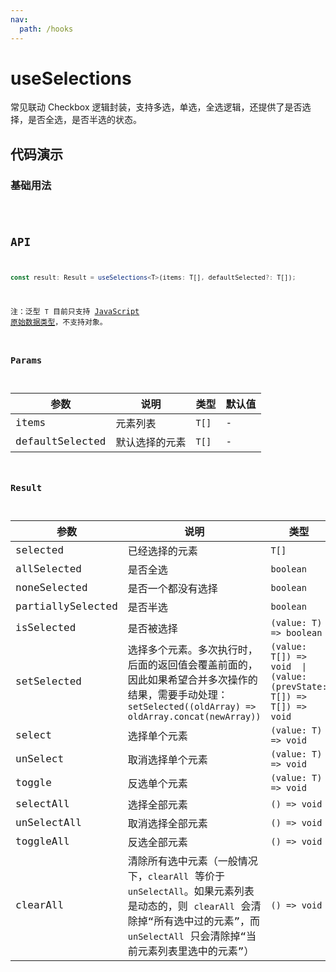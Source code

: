 ```yaml
---
nav:
  path: /hooks
---
```


# useSelections

常见联动 Checkbox 逻辑封装，支持多选，单选，全选逻辑，还提供了是否选择，是否全选，是否半选的状态。

## 代码演示

### 基础用法

<code src="./demo/demo1.tsx" />

## API

```typescript
const result: Result = useSelections<T>(items: T[], defaultSelected?: T[]);
```

注：泛型 `T` 目前只支持 [JavaScript 原始数据类型](https://developer.mozilla.org/en-US/docs/Glossary/Primitive)，不支持对象。

### Params

| 参数            | 说明           | 类型  | 默认值 |
| --------------- | -------------- | ----- | ------ |
| items           | 元素列表       | `T[]` | -      |
| defaultSelected | 默认选择的元素 | `T[]` | -      |

### Result

| 参数              | 说明                                                                                                                                                                                   | 类型                                                                |
| ----------------- | -------------------------------------------------------------------------------------------------------------------------------------------------------------------------------------- | ------------------------------------------------------------------- |
| selected          | 已经选择的元素                                                                                                                                                                         | `T[]`                                                               |
| allSelected       | 是否全选                                                                                                                                                                               | `boolean`                                                           |
| noneSelected      | 是否一个都没有选择                                                                                                                                                                     | `boolean`                                                           |
| partiallySelected | 是否半选                                                                                                                                                                               | `boolean`                                                           |
| isSelected        | 是否被选择                                                                                                                                                                             | `(value: T) => boolean`                                             |
| setSelected       | 选择多个元素。多次执行时，后面的返回值会覆盖前面的，因此如果希望合并多次操作的结果，需要手动处理：`setSelected((oldArray) => oldArray.concat(newArray))`                               | `(value: T[]) => void  \| (value: (prevState: T[]) => T[]) => void` |
| select            | 选择单个元素                                                                                                                                                                           | `(value: T) => void`                                                |
| unSelect          | 取消选择单个元素                                                                                                                                                                       | `(value: T) => void`                                                |
| toggle            | 反选单个元素                                                                                                                                                                           | `(value: T) => void`                                                |
| selectAll         | 选择全部元素                                                                                                                                                                           | `() => void`                                                        |
| unSelectAll       | 取消选择全部元素                                                                                                                                                                       | `() => void`                                                        |
| toggleAll         | 反选全部元素                                                                                                                                                                           | `() => void`                                                        |
| clearAll          | 清除所有选中元素（一般情况下，`clearAll` 等价于 `unSelectAll`。如果元素列表是动态的，则 `clearAll` 会清除掉“所有选中过的元素”，而 `unSelectAll` 只会清除掉“当前元素列表里选中的元素”） | `() => void`                                                        |
